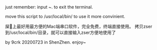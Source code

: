 just remember: input ~. to exit the terminal.

move this script to /usr/local/bin/ to use it more convinient.

屎💩上最好用最方便的Mac端串口软件，完全免费，终端直接使用。
拷贝zser到/usr/local/bin/目录，就可以直接输入zser方便地使用了

by 9crk 20200723 in ShenZhen. enjoy~
